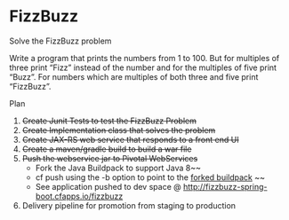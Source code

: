FizzBuzz
========

Solve the FizzBuzz problem

Write a program that prints the numbers from 1 to 100. But for multiples of three print “Fizz” instead of the number and for the multiples of five print “Buzz”. For numbers which are multiples of both three and five print “FizzBuzz”.

Plan
 1. ~~Create Junit Tests to test the FizzBuzz Problem~~
 2. ~~Create Implementation class that solves the problem~~
 3. ~~Create JAX-RS web service that responds to a front end UI~~
 4. ~~Create a maven/gradle build to build a war file~~
 5. ~~Push the webservice jar to Pivotal WebServices~~
    - Fork the Java Buildpack to support Java 8~~ 
    - cf push using the -b option to point to the [forked buildpack](https://github.com/kelapure/java-buildpack.git) ~~
    - See application pushed to dev space @ http://fizzbuzz-spring-boot.cfapps.io/fizzbuzz
 6. Delivery pipeline for promotion from staging to production
